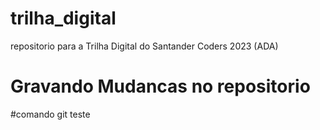 # trilha_digital
repositorio para a Trilha Digital do Santander Coders 2023 (ADA)
# Gravando Mudancas no repositorio
#comando git teste


